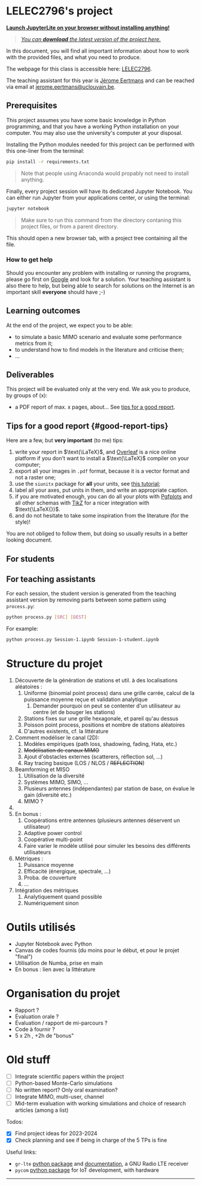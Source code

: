 # LELEC2796's project

[**Launch JupyterLite on your browser without installing anything!**][jupyter-lite-url]

> [*You can __download__ the latest version of the project here.*][latest-artifacts-url]

In this document, you will find all important information about how to work
with the provided files, and what you need to produce.

The webpage for this class is accessible here:
[LELEC2796](https://uclouvain.be/en-cours-2023-lelec2796).

The teaching assistant for this year is
[Jérome Eertmans](https://uclouvain.be/fr/repertoires/jerome.eertmans)
and can be reached via email at
[jerome.eertmans@uclouvain.be](mailto:jerome.eertmans@uclouvain.be).

## Prerequisites

This project assumes you have some basic knowledge in Python programming,
and that you have a working Python installation on your computer. You may also
use the university's computer at your disposal.

Installing the Python modules needed for this project can be performed
with this one-liner from the terminal:

```bash
pip install -r requirements.txt
```

> Note that people using Anaconda would propably not need to install anything.

Finally, every project session will have its dedicated Jupyter Notebook.
You can either run Jupyter from your applications center, or using the terminal:

```bash
jupyter notebook
```

> Make sure to run this command from the directory contaning
  this project files, or from a parent directory.

This should open a new browser tab, with a project tree containing all the file. 

### How to get help

Should you encounter any problem with installing or running the programs,
please go first on
[Google](https://www.google.com/)
and look for a solution. Your teaching assistant
is also there to help, but being able to search for solutions on the Internet
is an important skill **everyone** should have ;-)

## Learning outcomes

At the end of the project, we expect you to be able:

+ to simulate a basic MIMO scenario and evaluate some performance
  metrics from it;
+ to understand how to find models in the literature and criticise them;
+ ...

## Deliverables

This project will be evaluated only at the very end. We ask you to produce, by groups of (x):

+ a PDF report of max. x pages, about... See [tips for a good report](#good-report-tips).

## Tips for a good report {#good-report-tips}

Here are a few, but **very important** (to me) tips:

1. write your report in $\text{\LaTeX}$, and [Overleaf](overleaf.com) is a nice online
  platform if you don't want to install a $\text{\LaTeX}$ compiler on your computer;
2. export all your images in `.pdf` format, because it is a vector format and not a raster one;
3. use the `siunitx` package for **all** your units,
  see [this tutorial](https://www.dickimaw-books.com/latex/thesis/html/siunitx.html);
4. label all your axes, put units in them, and write an appropriate caption.
5. if you are motivated enough, you can do all your plots with [Pgfplots](https://fr.overleaf.com/learn/latex/Pgfplots_package) and all other schemas with [TikZ](https://fr.overleaf.com/learn/latex/TikZ_package) for a nicer integration with $\text{\LaTeX{}}$.
6. and do not hesitate to take some inspiration from the literature (for the style)!

You are not obliged to follow them, but doing so usually results in a better
looking document.

## For students

## For teaching assistants

For each session, the student version is generated from the teaching assistant
version by removing parts between some pattern using `process.py`:

```bash
python process.py [SRC] [DEST]
```

For example:

```bash
python process.py Session-1.ipynb Session-1-student.ipynb
```

# Structure du projet

1. Découverte de la génération de stations et util. à des localisations aléatoires :
   1. Uniforme (binomial point process) dans une grille carrée, calcul de la puissance moyenne reçue et validation analytique
	   1. Demander pourquoi on peut se contenter d'un utilisateur au centre (et de bouger les stations)
   3. Stations fixes sur une grille hexagonale, et pareil qu'au dessus
   4. Poisson point process, positions et nombre de stations aléatoires
   5. D'autres existents, cf. la littérature
2. Comment modéliser le canal (2D):
   1. Modèles empiriques (path loss, shadowing, fading, Hata, etc.)
   2. ~~Modélisation de canaux MIMO~~
   3. Ajout d'obstacles externes (scatterers, réflection sol, ...)
   4. Ray tracing basique (LOS / NLOS / ~~REFLECTION~~)
3. Beamforming et MISO
   1. Utilisation de la diversité
   2. Systèmes MIMO, SIMO, ...
   3. Plusieurs antennes (indépendantes) par station de base, on évalue le gain (diversité etc.)
   4. MIMO ?
4. 
4. En bonus :
   1. Coopérations entre antennes (plusieurs antennes déservent un utilisateur)
   2. Adaptive power control
   3. Coopérative multi-point
   4. Faire varier le modèle utilisé pour simuler les besoins des différents utilisateurs
5. Métriques :
   1. Puissance moyenne
   2. Efficacité (énergique, spectrale, ...)
   3. Proba. de couverture
   4. ...
6. Intégration des métriques
   1. Analytiquement quand possible
   2. Numériquement sinon

# Outils utilisés

- Jupyter Notebook avec Python
- Canvas de codes fournis (du moins pour le début, et pour le projet "final")
- Utilisation de Numba, prise en main
- En bonus : lien avec la littérature

# Organisation du projet

- Rapport ?
- Évaluation orale ?
- Évaluation / rapport de mi-parcours ?
- Code à fournir ?
- 5 x 2h , +2h de "bonus"

# Old stuff

- [ ] Integrate scientific papers within the project
- [ ] Python-based Monte-Carlo simulations
- [ ] No written report? Only oral examination?
- [ ] Integrate MIMO, multi-user, channel
- [ ] Mid-term evaluation with working simulations and choice of research articles (among a list)

Todos:

- [x] Find project ideas for 2023-2024
- [x] Check planning and see if being in charge of the 5 TPs is fine

Useful links:

- `gr-lte` [python package](https://github.com/kit-cel/gr-lte) and [documentation](https://pdfs.semanticscholar.org/0022/2d3e686db9cdec49ccaee92015e2f1eb2ae3.pdf), a GNU Radio LTE receiver
- `pycom` [python package](https://docs.pycom.io/) for IoT development, with hardware


---

[latest-artifacts-url]: https://nightly.link/jeertmans/LELEC2796/workflows/build/main/project-files.zip
[jupyter-lite-url]: https://eertmans.be/LELEC2796

